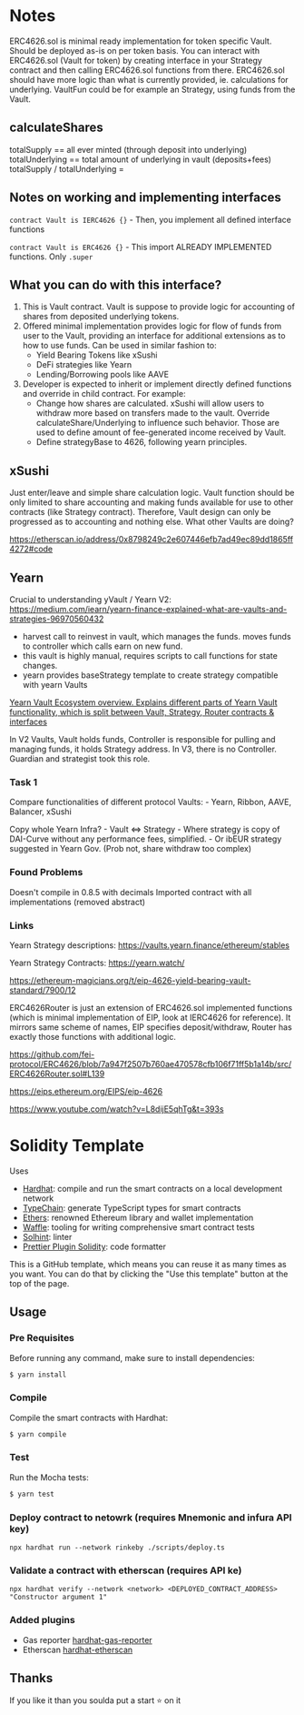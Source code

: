 # Notes

ERC4626.sol is minimal ready implementation for token specific Vault. Should be deployed as-is on per token basis. You can interact with ERC4626.sol (Vault for token) by creating interface in your Strategy contract and then calling ERC4626.sol functions from there. ERC4626.sol should have more logic than what is currently provided, ie. calculations for underlying. VaultFun could be for example an Strategy, using funds from the Vault.

## calculateShares

totalSupply == all ever minted (through deposit into underlying)
totalUnderlying == total amount of underlying in vault (deposits+fees)
totalSupply / totalUnderlying = 

## Notes on working and implementing interfaces

`contract Vault is IERC4626 {}` - Then, you implement all defined interface functions

`contract Vault is ERC4626 {}` - This import ALREADY IMPLEMENTED functions. Only `.super`

## What you can do with this interface?

1. This is Vault contract. Vault is suppose to provide logic for accounting of shares from deposited underlying tokens.
2. Offered minimal implementation provides logic for flow of funds from user to the Vault, providing an interface for additional extensions as to how to use funds. Can be used in similar fashion to:
    - Yield Bearing Tokens like xSushi
    - DeFi strategies like Yearn
    - Lending/Borrowing pools like AAVE
3. Developer is expected to inherit or implement directly defined functions and override in child contract. For example:
    - Change how shares are calculated. xSushi will allow users to withdraw more based on transfers made to the vault. Override calculateShare/Underlying to influence such behavior. Those are used to define amount of fee-generated income received by Vault.
    - Define strategyBase to 4626, following yearn principles. 

## xSushi

Just enter/leave and simple share calculation logic. Vault function should be only limited to share accounting and making funds available for use to other contracts (like Strategy contract). Therefore, Vault design can only be progressed as to accounting and nothing else. What other Vaults are doing? 

https://etherscan.io/address/0x8798249c2e607446efb7ad49ec89dd1865ff4272#code

## Yearn 

Crucial to understanding yVault / Yearn V2: https://medium.com/iearn/yearn-finance-explained-what-are-vaults-and-strategies-96970560432
- harvest call to reinvest in vault, which manages the funds. moves funds to controller which calls earn on new fund.
- this vault is highly manual, requires scripts to call functions for state changes.
- yearn provides baseStrategy template to create strategy compatible with yearn Vaults

[Yearn Vault Ecosystem overview. Explains different parts of Yearn Vault functionality, which is split between Vault, Strategy, Router contracts & interfaces](https://github.com/yearn/yearn-devdocs/blob/master/docs/developers/v2/SPECIFICATION.md)

In V2 Vaults, Vault holds funds, Controller is responsible for pulling and managing funds, it holds Strategy address.
In V3, there is no Controller. Guardian and strategist took this role.

### Task 1

Compare functionalities of different protocol Vaults:
    - Yearn, Ribbon, AAVE, Balancer, xSushi

Copy whole Yearn Infra?
    - Vault <=> Strategy
        - Where strategy is copy of DAI-Curve without any performance fees, simplified. 
        - Or ibEUR strategy suggested in Yearn Gov. (Prob not, share withdraw too complex)

### Found Problems

Doesn't compile in 0.8.5 with decimals
Imported contract with all implementations (removed abstract)

### Links

Yearn Strategy descriptions: https://vaults.yearn.finance/ethereum/stables

Yearn Strategy Contracts: https://yearn.watch/

https://ethereum-magicians.org/t/eip-4626-yield-bearing-vault-standard/7900/12

ERC4626Router is just an extension of ERC4626.sol implemented functions (which is minimal implementation of EIP, look at IERC4626 for reference). It mirrors same scheme of names, EIP specifies deposit/withdraw, Router has exactly those functions with additional logic.

https://github.com/fei-protocol/ERC4626/blob/7a947f2507b760ae470578cfb106f71ff5b1a14b/src/ERC4626Router.sol#L139

https://eips.ethereum.org/EIPS/eip-4626

https://www.youtube.com/watch?v=L8dijE5qhTg&t=393s


# Solidity Template

Uses

- [Hardhat](https://github.com/nomiclabs/hardhat): compile and run the smart contracts on a local development network
- [TypeChain](https://github.com/ethereum-ts/TypeChain): generate TypeScript types for smart contracts
- [Ethers](https://github.com/ethers-io/ethers.js/): renowned Ethereum library and wallet implementation
- [Waffle](https://github.com/EthWorks/Waffle): tooling for writing comprehensive smart contract tests
- [Solhint](https://github.com/protofire/solhint): linter
- [Prettier Plugin Solidity](https://github.com/prettier-solidity/prettier-plugin-solidity): code formatter

This is a GitHub template, which means you can reuse it as many times as you want. You can do that by clicking the "Use this
template" button at the top of the page.

## Usage

### Pre Requisites

Before running any command, make sure to install dependencies:

```sh
$ yarn install
```

### Compile

Compile the smart contracts with Hardhat:

```sh
$ yarn compile
```

### Test

Run the Mocha tests:

```sh
$ yarn test
```

### Deploy contract to netowrk (requires Mnemonic and infura API key)

```
npx hardhat run --network rinkeby ./scripts/deploy.ts
```

### Validate a contract with etherscan (requires API ke)

```
npx hardhat verify --network <network> <DEPLOYED_CONTRACT_ADDRESS> "Constructor argument 1"
```

### Added plugins

- Gas reporter [hardhat-gas-reporter](https://hardhat.org/plugins/hardhat-gas-reporter.html)
- Etherscan [hardhat-etherscan](https://hardhat.org/plugins/nomiclabs-hardhat-etherscan.html)

## Thanks

If you like it than you soulda put a start ⭐ on it 
